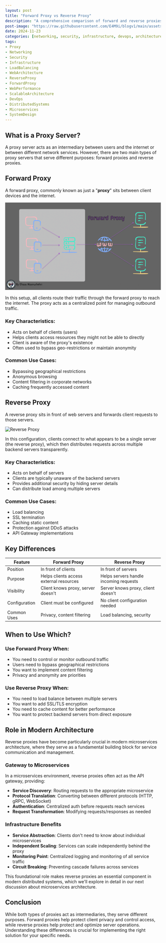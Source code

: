 ```yaml
---
layout: post
title: "Forward Proxy vs Reverse Proxy"
description: "A comprehensive comparison of forward and reverse proxies, their use cases, and when to use each"
post-image: "https://raw.githubusercontent.com/E4M9i/blogv1/main/assets/images/fwd_vs_rev_proxy.jpg"
date: 2024-11-23
categories: [networking, security, infrastructure, devops, architecture, web-development]
tags:
- Proxy
- Networking
- Security
- Infrastructure
- LoadBalancing
- WebArchitecture
- ReverseProxy
- ForwardProxy
- WebPerformance
- ScalableArchitecture
- DevOps
- DistributedSystems
- Microservices
- SystemDesign
---
```


## What is a Proxy Server?
A proxy server acts as an intermediary between users and the internet or between different network services. However, there are two main types of proxy servers that serve different purposes: forward proxies and reverse proxies.

## Forward Proxy
A forward proxy, commonly known as just a "**proxy**" sits between client devices and the internet.

![Forward Proxy](https://raw.githubusercontent.com/E4M9i/blogv1/main/assets/images/fwd_proxy_01.gif)

In this setup, all clients route their traffic through the forward proxy to reach the internet. The proxy acts as a centralized point for managing outbound traffic.

### Key Characteristics:
- Acts on behalf of clients (users)
- Helps clients access resources they might not be able to directly
- Client is aware of the proxy's existence
- Often used to bypass geo-restrictions or maintain anonymity

### Common Use Cases:
- Bypassing geographical restrictions
- Anonymous browsing
- Content filtering in corporate networks
- Caching frequently accessed content

## Reverse Proxy
A reverse proxy sits in front of web servers and forwards client requests to those servers.

  
![Reverse Proxy](https://raw.githubusercontent.com/E4M9i/blogv1/main/assets/images/rev_proxy_01.gif)

In this configuration, clients connect to what appears to be a single server (the reverse proxy), which then distributes requests across multiple backend servers transparently.

### Key Characteristics:
- Acts on behalf of servers
- Clients are typically unaware of the backend servers
- Provides additional security by hiding server details
- Can distribute load among multiple servers

### Common Use Cases:
- Load balancing
- SSL termination
- Caching static content
- Protection against DDoS attacks
- API Gateway implementations

## Key Differences

| Feature | Forward Proxy | Reverse Proxy |
|---------|--------------|---------------|
| Position | In front of clients | In front of servers |
| Purpose | Helps clients access external resources | Helps servers handle incoming requests |
| Visibility | Client knows proxy, server doesn't | Server knows proxy, client doesn't |
| Configuration | Client must be configured | No client configuration needed |
| Common Uses | Privacy, content filtering | Load balancing, security |

## When to Use Which?

### Use Forward Proxy When:
- You need to control or monitor outbound traffic
- Users need to bypass geographical restrictions
- You want to implement content filtering
- Privacy and anonymity are priorities

### Use Reverse Proxy When:
- You need to load balance between multiple servers
- You want to add SSL/TLS encryption
- You need to cache content for better performance
- You want to protect backend servers from direct exposure

## Role in Modern Architecture
Reverse proxies have become particularly crucial in modern microservices architecture, where they serve as a fundamental building block for service communication and management.

### Gateway to Microservices
In a microservices environment, reverse proxies often act as the API gateway, providing:
- **Service Discovery**: Routing requests to the appropriate microservice
- **Protocol Translation**: Converting between different protocols (HTTP, gRPC, WebSocket)
- **Authentication**: Centralized auth before requests reach services
- **Request Transformation**: Modifying requests/responses as needed

### Infrastructure Benefits
- **Service Abstraction**: Clients don't need to know about individual microservices
- **Independent Scaling**: Services can scale independently behind the proxy
- **Monitoring Point**: Centralized logging and monitoring of all service traffic
- **Circuit Breaking**: Preventing cascade failures across services

This foundational role makes reverse proxies an essential component in modern distributed systems, which we'll explore in detail in our next discussion about microservices architecture.

## Conclusion
While both types of proxies act as intermediaries, they serve different purposes. Forward proxies help protect client privacy and control access, while reverse proxies help protect and optimize server operations. Understanding these differences is crucial for implementing the right solution for your specific needs. 